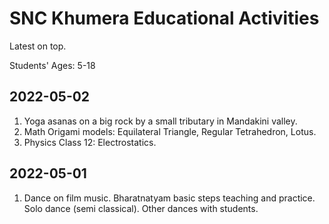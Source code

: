 # SNC Khumera Educational Activities

Latest on top. 

Students' Ages: 5-18

## 2022-05-02
1. Yoga asanas on a big rock by a small tributary in Mandakini valley. 
2. Math Origami models: Equilateral Triangle, Regular Tetrahedron, Lotus. 
3. Physics Class 12: Electrostatics. 

## 2022-05-01
1. Dance on film music. Bharatnatyam basic steps teaching and practice. Solo dance (semi classical). Other dances with students.